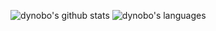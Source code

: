 ![dynobo's github stats](https://github-readme-stats.vercel.app/api?username=dynobo&show_icons=true&line_height=35&hide_border=true)
![dynobo's languages](https://github-readme-stats.vercel.app/api/top-langs/?username=dynobo&langs_count=6&hide=Jupyter%20Notebook&hide_border=true)

